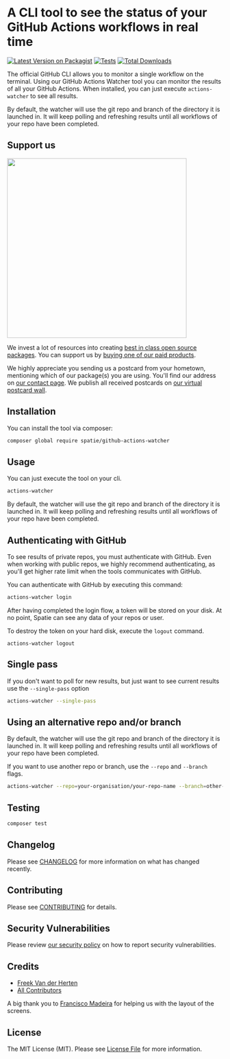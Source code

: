 # A CLI tool to see the status of your GitHub Actions workflows in real time

[![Latest Version on Packagist](https://img.shields.io/packagist/v/spatie/github-actions-watcher.svg?style=flat-square)](https://packagist.org/packages/spatie/github-actions-watcher)
[![Tests](https://github.com/spatie/github-actions-watcher/actions/workflows/run-tests.yml/badge.svg?branch=main)](https://github.com/spatie/github-actions-watcher/actions/workflows/run-tests.yml)
[![Total Downloads](https://img.shields.io/packagist/dt/spatie/github-actions-watcher.svg?style=flat-square)](https://packagist.org/packages/spatie/github-actions-watcher)

The official GitHub CLI allows you to monitor a single workflow on the terminal. Using our GitHub Actions Watcher tool you can monitor the results of all your GitHub Actions. When installed, you can just execute `actions-watcher` to see all results.

By default, the watcher will use the git repo and branch of the directory it is launched in. It will keep polling and refreshing results until all workflows of your repo have been completed.

## Support us

[<img src="https://github-ads.s3.eu-central-1.amazonaws.com/github-actions-watcher.jpg?t=1" width="419px" />](https://spatie.be/github-ad-click/github-actions-watcher)

We invest a lot of resources into creating [best in class open source packages](https://spatie.be/open-source). You can support us by [buying one of our paid products](https://spatie.be/open-source/support-us).

We highly appreciate you sending us a postcard from your hometown, mentioning which of our package(s) you are using. You'll find our address on [our contact page](https://spatie.be/about-us). We publish all received postcards on [our virtual postcard wall](https://spatie.be/open-source/postcards).

## Installation

You can install the tool via composer:

```bash
composer global require spatie/github-actions-watcher
```

## Usage

You can just execute the tool on your cli.

```bash
actions-watcher
```


By default, the watcher will use the git repo and branch of the directory it is launched in. It will keep polling and refreshing results until all workflows of your repo have been completed.

## Authenticating with GitHub

To see results of private repos, you must authenticate with GitHub. Even when working with public repos, we highly recommend authenticating, as you'll get higher rate limit when the tools communicates with GitHub.

You can authenticate with GitHub by executing this command:

```bash
actions-watcher login
```

After having completed the login flow, a token will be stored on your disk. At no point, Spatie can see any data of your repos or user.

To destroy the token on your hard disk, execute the `logout` command.

```
actions-watcher logout
```

## Single pass

If you don't want to poll for new results, but just want to see current results use the `--single-pass` option

```bash
actions-watcher --single-pass
```

## Using an alternative repo and/or branch

By default, the watcher will use the git repo and branch of the directory it is launched in. It will keep polling and refreshing results until all workflows of your repo have been completed. 

If you want to use another repo or branch, use the `--repo` and `--branch` flags.

```bash
actions-watcher --repo=your-organisation/your-repo-name --branch=other-branch
```

## Testing

```bash
composer test
```

## Changelog

Please see [CHANGELOG](CHANGELOG.md) for more information on what has changed recently.

## Contributing

Please see [CONTRIBUTING](.github/CONTRIBUTING.md) for details.

## Security Vulnerabilities

Please review [our security policy](../../security/policy) on how to report security vulnerabilities.

## Credits

- [Freek Van der Herten](https://github.com/freekmurze)
- [All Contributors](../../contributors)

A big thank you to [Francisco Madeira](https://github.com/xiCO2k) for helping us with the layout of the screens.

## License

The MIT License (MIT). Please see [License File](LICENSE.md) for more information.
